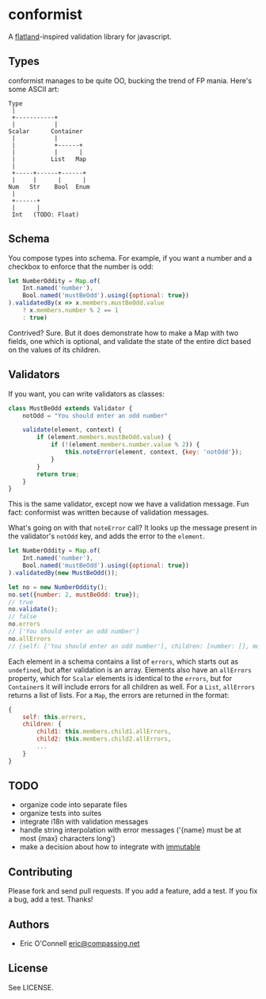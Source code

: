 # conformist

A [flatland](http://discorporate.us/projects/flatland/)-inspired validation library for javascript.

## Types

conformist manages to be quite OO, bucking the trend of FP mania. Here's some ASCII art:

```
Type
 |
 +-----------+
 |           |
Scalar      Container
 |           |
 |           +------+
 |           |      |
 |          List   Map
 |
 +-----+------+------+
 |     |      |      |
Num   Str    Bool  Enum
 |
 +------+
 |      |
 Int   (TODO: Float)
```

## Schema

You compose types into schema. For example, if you want a number and a checkbox to enforce that the number is odd:

```js
let NumberOddity = Map.of(
    Int.named('number'),
    Bool.named('mustBeOdd').using({optional: true})
).validatedBy(x => x.members.mustBeOdd.value
    ? x.members.number % 2 == 1
    : true)
```

Contrived? Sure. But it does demonstrate how to make a Map with two fields, one which is optional, and validate the state of the entire dict based on the values of its children.

## Validators

If you want, you can write validators as classes:

```js
class MustBeOdd extends Validator {
    notOdd = "You should enter an odd number"

    validate(element, context) {
        if (element.members.mustBeOdd.value) {
            if (!(element.members.number.value % 2)) {
                this.noteError(element, context, {key: 'notOdd'});
            }
        }
        return true;
    }
}
```

This is the same validator, except now we have a validation message. Fun fact: conformist was written because of validation messages.

What's going on with that `noteError` call? It looks up the message present in the validator's `notOdd` key, and adds the error to the `element`.

```js
let NumberOddity = Map.of(
    Int.named('number'),
    Bool.named('mustBeOdd').using({optional: true})
).validatedBy(new MustBeOdd());

let no = new NumberOddity();
no.set({number: 2, mustBeOdd: true});
// true
no.validate();
// false
no.errors
// ['You should enter an odd number']
no.allErrors
// {self: ['You should enter an odd number'], children: [number: [], mustBeOdd: []]}
```

Each element in a schema contains a list of `errors`, which starts out as `undefined`, but after validation is an array. Elements also have an `allErrors` property, which for `Scalar` elements is identical to the `errors`, but for `Container`s it will include errors for all children as well. For a `List`, `allErrors` returns a list of lists. For a `Map`, the errors are returned in the format:

```js
{
    self: this.errors,
    children: {
        child1: this.members.child1.allErrors,
        child2: this.members.child2.allErrors,
        ...
    }
}
```

## TODO

- organize code into separate files
- organize tests into suites
- integrate i18n with validation messages
- handle string interpolation with error messages ('{name} must be at most {max} characters long')
- make a decision about how to integrate with [immutable](https://github.com/facebook/immutable-js)

## Contributing

Please fork and send pull requests. If you add a feature, add a test. If you fix a bug, add a test. Thanks!

## Authors

- Eric O'Connell <eric@compassing.net>

## License

See LICENSE.
